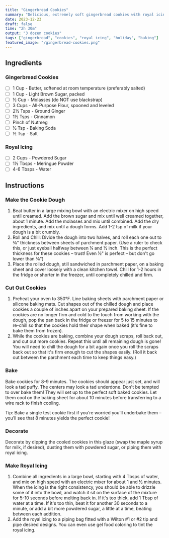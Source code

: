 ```yaml
---
title: "Gingerbread Cookies"
summary: "Delicious, extremely soft gingerbread cookies with royal icing"
date: 2023-12-23
draft: false
time: "2h 30m"
output: "3 dozen cookies"
tags: ["gingerbread", "cookies", "royal icing", "holiday", "baking"]
featured_image: "/gingerbread-cookies.png"
---
```


## Ingredients

### Gingerbread Cookies

- [ ] 1 Cup - Butter, softened at room temperature (preferably salted)
- [ ] 1 Cup - Light Brown Sugar, packed
- [ ] ½ Cup - Molasses (do NOT use blackstrap)
- [ ] 3 Cups - All-Purpose Flour, spooned and leveled
- [ ] 2½ Tsps - Ground Ginger
- [ ] 1½ Tsps - Cinnamon
- [ ] Pinch of Nutmeg
- [ ] ½ Tsp - Baking Soda
- [ ] ½ Tsp - Salt

### Royal Icing

- [ ] 2 Cups - Powdered Sugar
- [ ] 1½ Tbsps - Meringue Powder
- [ ] 4-6 Tbsps - Water

## Instructions

### Make the Cookie Dough

1. Beat butter in a large mixing bowl with an electric mixer on high speed until creamed. Add the brown sugar and mix until well creamed together, about 1 minute. Add the molasses and mix until combined. Add the dry ingredients, and mix until a dough forms. Add 1-2 tsp of milk if your dough is a bit crumbly.
2. Roll and Chill: Divide the dough into two halves, and roll each one out to ⅜" thickness between sheets of parchment paper. (Use a ruler to check this, or just eyeball halfway between ¼ and ½ inch. This is the perfect thickness for these cookies – trust! Even ½" is perfect – but don't go lower than ⅜")
3. Place the rolled dough, still sandwiched in parchment paper, on a baking sheet and cover loosely with a clean kitchen towel. Chill for 1-2 hours in the fridge or shorter in the freezer, until completely chilled and firm.

### Cut Out Cookies

1. Preheat your oven to 350°F. Line baking sheets with parchment paper or silicone baking mats. Cut shapes out of the chilled dough and place cookies a couple of inches apart on your prepared baking sheet. If the cookies are no longer firm and cold to the touch from working with the dough, pop the pan back in the fridge or freezer for 5 to 15 minutes to re-chill so that the cookies hold their shape when baked (it's fine to bake them from frozen).
2. While the cookies are baking, combine your dough scraps, roll back out, and cut out more cookies. Repeat this until all remaining dough is gone! You will need to chill the dough for a bit again once you roll the scraps back out so that it's firm enough to cut the shapes easily. (Roll it back out between the parchment each time to keep things easy.)

### Bake

Bake cookies for 8-9 minutes. The cookies should appear just set, and will look a tad puffy. The centers may look a tad underdone. Don't be tempted to over bake them! They will set up to the perfect soft baked cookies. Let them cool on the baking sheet for about 10 minutes before transferring to a wire rack to finish cooling.

Tip: Bake a single test cookie first if you’re worried you’ll underbake them – you’ll see that 8 minutes yields the perfect cookie!

### Decorate

Decorate by dipping the cooled cookies in this glaze (swap the maple syrup for milk, if desired), dusting them with powdered sugar, or piping them with royal icing.

### Make Royal Icing

1. Combine all ingredients in a large bowl, starting with 4 Tbsps of water, and mix on high speed with an electric mixer for about 1 and ½ minutes. When the icing is the right consistency, you should be able to drizzle some of it into the bowl, and watch it sit on the surface of the mixture for 5-10 seconds before melting back in. If it's too thick, add 1 Tbsp of water at a time. If it's too thin, beat it for another 30 seconds to a minute, or add a bit more powdered sugar, a little at a time, beating between each addition.
2. Add the royal icing to a piping bag fitted with a Wilton #1 or #2 tip and pipe desired designs. You can even use gel food coloring to tint the royal icing.
